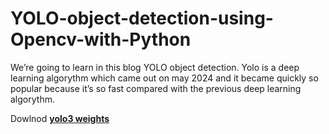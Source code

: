 # YOLO-object-detection-using-Opencv-with-Python
We’re going to learn in this blog YOLO object detection. Yolo is a deep learning algorythm which came out on may 2024 and it became quickly so popular because it’s so fast compared with the previous deep learning algorythm.



Dowlnod [**yolo3 weights** ](https://pjreddie.com/media/files/yolov3.weights)
